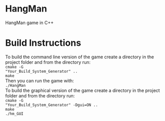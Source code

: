 # HangMan
HangMan game in C++

# Build Instructions
To build the command line version of the game create a directory in the project folder and from the directory run: <br>
<code>cmake -G "Your_Build_System_Generator" ..</code><br>
<code>make</code><br>
Then you can run the game with:<br>
<code>./HangMan</code><br>
To build the graphical version of the game create a directory in the project folder and from the directory run:<br>
<code>cmake -G "Your_Build_System_Generator" -Dgui=ON ..</code><br>
<code>make</code><br>
<code>./hm_GUI</code><br>
